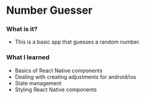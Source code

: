 # Number Guesser

### What is it?

- This is a basic app that guesses a random number.

### What I learned

- Basics of React Native components
- Dealing with creating adjustments for android/ios
- State management
- Styling React Native components
